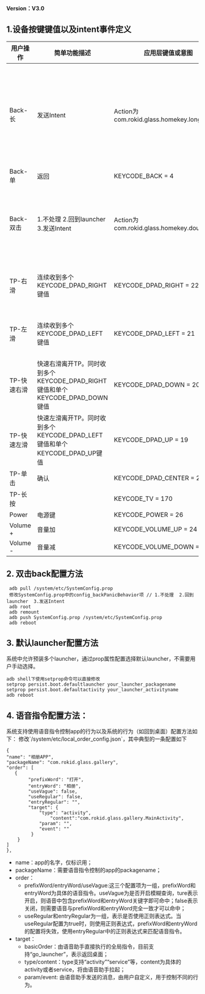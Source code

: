 **Version：V3.0**

<h2 id="1">1.设备按键键值以及intent事件定义</h2>

用户操作  | 简单功能描述 | 应用层键值或意图 | 注释
-------  | ----------- | ------------ | ---
Back-长  | 发送Intent  | Action为  com.rokid.glass.homekey.longpress | 注：被语音助手占用，有语音助手时不可自定义
Back-单  | 返回  | KEYCODE\_BACK = 4 | 
Back-双击  | 1.不处理  2.回到launcher  3.发送Intent  | Action为  com.rokid.glass.homekey.doubleback | 可由用户配置，配置方法参考下条
TP-右滑  | 连续收到多个KEYCODE\_DPAD\_RIGHT键值  | KEYCODE\_DPAD\_RIGHT = 22 | 应用可接收“连续键值”
TP-左滑  | 连续收到多个KEYCODE\_DPAD\_LEFT键值  | KEYCODE\_DPAD\_LEFT = 21 | 应用可接收“连续键值”
TP-快速右滑  | 快速右滑离开TP。同时收到多个KEYCODE\_DPAD\_RIGHT键值和单个KEYCODE\_DPAD\_DOWN键值  | KEYCODE\_DPAD\_DOWN = 20 | 应用可接收“单次键值”
TP-快速左滑  | 快速左滑离开TP。同时收到多个KEYCODE\_DPAD\_LEFT键值和单个KEYCODE\_DPAD\_UP键值  | KEYCODE\_DPAD\_UP = 19 | 应用可接收“单次键值”
TP-单击 | 确认 | KEYCODE\_DPAD\_CENTER = 23
TP-长按 |  | KEYCODE\_TV = 170 |
Power | 电源键 | KEYCODE\_POWER = 26 |
Volume +  | 音量加 | KEYCODE\_VOLUME\_UP = 24 |
Volume - | 音量减 | KEYCODE\_VOLUME\_DOWN = 25 |

<h2 id="2">2. 双击back配置方法</h2>

```
 adb pull /system/etc/SystemConfig.prop
 修改SystemConfig.prop中的config_backPanicBehavior项 // 1.不处理  2.回到launcher  3.发送Intent
 adb root
 adb remount
 adb push SystemConfig.prop /system/etc/SystemConfig.prop
 adb reboot
```

<h2 id="3">3. 默认launcher配置方法</h2>

系统中允许预装多个launcher，通过prop属性配置选择默认launcher，不需要用户手动选择。

```
adb shell下使用setprop命令可以直接修改
setprop persist.boot.defaultlauncher your_launcher_packagename
setprop persist.boot.defaultactivity your_launcher_activityname
adb reboot
```

<h2 id="4">4.	语音指令配置方法：</h2>
系统支持使用语音指令控制app的行为以及系统的行为（如回到桌面）配置方法如下：
修改`/system/etc/local_order_config.json`，其中典型的一条配置如下

```
{
"name": "相册APP",
"packageName": "com.rokid.glass.gallery",
"order": [
   {
        "prefixWord": "打开",
        "entryWord": "相册",
        "useVague": false,
        "useRegular": false,
        "entryRegular": "",
        "target": {
            "type": "activity",
                "content":"com.rokid.glass.gallery.MainActivity",
            "param": "",
            "event": ""
         }
    }
]
},

```

* name：app的名字，仅标识用；
* packageName：需要语音指令控制的app的packagename；
* order：
	* prefixWord/entryWord/useVague:这三个配置项为一组，prefixWord和entryWord为具体的语音指令。useVague为是否开启模糊查询，ture表示开启，则语音中包含prefixWord和entryWord关键字即可命中；false表示关闭，则需要语音与prefixWord和entryWord完全一致才可以命中；
	* useRegular和entryRegular为一组，表示是否使用正则表达式。当useRegular配置为true时，则使用正则表达式，prefixWord和entryWord的配置将失效，使用entryRegular中的正则表达式来匹配语音指令。
* target：
	* basicOrder：由语音助手直接执行的全局指令，目前支持“go_launcher”，表示返回桌面；
	* type/content：type支持“activity”“service”等，content为具体的activity或者service，将由语音助手拉起；
	* param/event: 由语音助手发送的消息，由用户自定义，用于控制不同的行为。